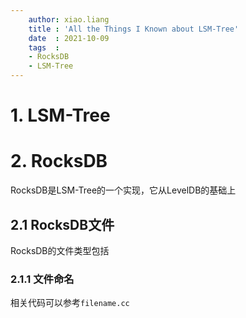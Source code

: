 ```yaml
---
    author: xiao.liang
    title : 'All the Things I Known about LSM-Tree'
    date  : 2021-10-09
    tags  :
    - RocksDB
    - LSM-Tree
---
```


# 1. LSM-Tree

# 2. RocksDB
RocksDB是LSM-Tree的一个实现，它从LevelDB的基础上

## 2.1 RocksDB文件
RocksDB的文件类型包括

### 2.1.1 文件命名
相关代码可以参考```filename.cc```

